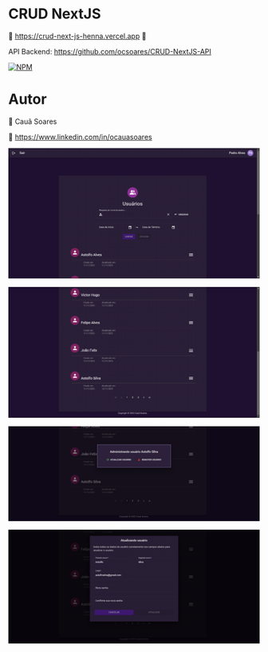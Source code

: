 # **CRUD NextJS**

🚀 https://crud-next-js-henna.vercel.app 🚀

API Backend: https://github.com/ocsoares/CRUD-NextJS-API

[![NPM](https://img.shields.io/npm/l/react)](https://github.com/neliocursos/exemplo-readme/blob/main/LICENSE)

# Autor

👤 Cauã Soares

💼 https://www.linkedin.com/in/ocauasoares

![Admin Users](https://raw.githubusercontent.com/ocsoares/images/master/crud-nextjs/admin-users.png)

![Admin Users2](https://raw.githubusercontent.com/ocsoares/images/master/crud-nextjs/admin-users2.png)

![Admin Users3](https://raw.githubusercontent.com/ocsoares/images/master/crud-nextjs/admin-users3.png)

![Admin Users4](https://raw.githubusercontent.com/ocsoares/images/master/crud-nextjs/admin-users4.png)
